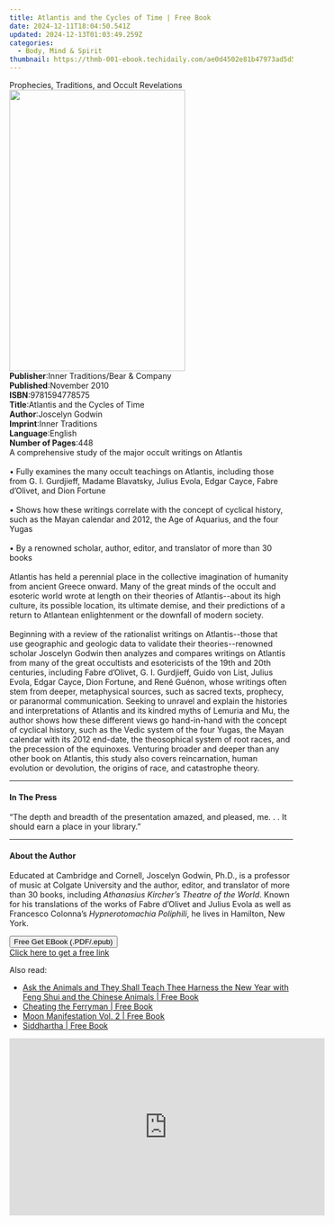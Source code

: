 ```yaml
---
title: Atlantis and the Cycles of Time | Free Book
date: 2024-12-11T18:04:50.541Z
updated: 2024-12-13T01:03:49.259Z
categories:
  - Body, Mind & Spirit
thumbnail: https://thmb-001-ebook.techidaily.com/ae0d4502e81b47973ad5d50591fa2d65eb26b534a78d3bb5bcb9521cd8e98b9d.jpg
---
```

<main id="book-container">
  <div class="flex flex-col">
    <div class="book-brief flex-1 py-6 px-4 sm:p-6 md:py-10 md:px-8">
      <!-- brief-->
      <div class="book-brief-main">
        Prophecies, Traditions, and Occult Revelations
      </div>
    </div>
    <div
      class="book-meta-info flex-1 grid gap-4 col-start-1 col-end-3 row-start-1 sm:mb-6 sm:grid-cols-4 lg:gap-6 lg:col-start-2 lg:row-end-6 lg:row-span-6 lg:mb-0"
    >
      <div
        class="book-meta-info-left place-content-center mt-4 p-4 text-sm leading-6 col-start-2 col-span-2 dark:text-slate-400"
      >
        <img
          class="w-full h-500 object-cover rounded-lg sm:h-255 sm:col-span-2 lg:col-span-full"
          src="https://img-001-ebook.techidaily.com/7766d7871c8f5811b8a45aeaf11ea25de413d04b52a5b81a13745c67a29ba610.jpg"
          alt=""
          width="312"
          height="500"
        />
      </div>
      <div
        class="book-meta-info-right mt-2 col-start-1 row-start-2 col-span-3 self-center"
      >
        <!-- meta data  -->
        <div class="flex flex-col px-4 md:px-8">
          <div class="flex-1">
            <strong>Publisher</strong>:<span class="px-2"
              >Inner Traditions/Bear &amp; Company</span
            >
          </div>
          <div class="flex-1">
            <strong>Published</strong>:<span class="px-2">November 2010</span>
          </div>
          <div class="flex-1">
            <strong>ISBN</strong>:<span class="px-2">9781594778575</span>
          </div>
          <div class="flex-1">
            <strong>Title</strong>:<span class="px-2"
              >Atlantis and the Cycles of Time</span
            >
          </div>
          <div class="flex-1">
            <strong>Author</strong>:<span class="px-2">Joscelyn Godwin</span>
          </div>
          <div class="flex-1">
            <strong>Imprint</strong>:<span class="px-2">Inner Traditions</span>
          </div>
          <div class="flex-1">
            <strong>Language</strong>:<span class="px-2">English</span>
          </div>
          <div class="flex-1">
            <strong>Number of Pages</strong>:<span class="px-2">448</span>
          </div>
        </div>
      </div>
    </div>
    <div class="book-description flex-1 py-6 px-4 sm:p-6 md:py-10 md:px-8">
      <div class="book-description-main">
        <div accordion-content="" id="description">
          A comprehensive study of the major occult writings on Atlantis <br />
          <br />• Fully examines the many occult teachings on Atlantis,
          including those from G. I. Gurdjieff, Madame Blavatsky, Julius Evola,
          Edgar Cayce, Fabre d’Olivet, and Dion Fortune <br />
          <br />• Shows how these writings correlate with the concept of
          cyclical history, such as the Mayan calendar and 2012, the Age of
          Aquarius, and the four Yugas <br />
          <br />• By a renowned scholar, author, editor, and translator of more
          than 30 books <br />
          <br />Atlantis has held a perennial place in the collective
          imagination of humanity from ancient Greece onward. Many of the great
          minds of the occult and esoteric world wrote at length on their
          theories of Atlantis--about its high culture, its possible location,
          its ultimate demise, and their predictions of a return to Atlantean
          enlightenment or the downfall of modern society. <br />
          <br />Beginning with a review of the rationalist writings on
          Atlantis--those that use geographic and geologic data to validate
          their theories--renowned scholar Joscelyn Godwin then analyzes and
          compares writings on Atlantis from many of the great occultists and
          esotericists of the 19th and 20th centuries, including Fabre d’Olivet,
          G. I. Gurdjieff, Guido von List, Julius Evola, Edgar Cayce, Dion
          Fortune, and René Guénon, whose writings often stem from deeper,
          metaphysical sources, such as sacred texts, prophecy, or paranormal
          communication. Seeking to unravel and explain the histories and
          interpretations of Atlantis and its kindred myths of Lemuria and Mu,
          the author shows how these different views go hand-in-hand with the
          concept of cyclical history, such as the Vedic system of the four
          Yugas, the Mayan calendar with its 2012 end-date, the theosophical
          system of root races, and the precession of the equinoxes. Venturing
          broader and deeper than any other book on Atlantis, this study also
          covers reincarnation, human evolution or devolution, the origins of
          race, and catastrophe theory.
        </div>
        <div class="accordion-fader"></div>
      </div>
    </div>
    <div class="book-excerpts flex-1 py-6 px-4 sm:p-6 md:py-10 md:px-8">
      <!-- excerpts-->
      <div class="book-excerpts-main">
        <hr />
        <h4 class="placeholder placeholder-heading">
          <span>In The Press</span>
        </h4>
        <p>
          “The depth and breadth of the presentation amazed, and pleased, me. .
          . It should earn a place in your library.”
        </p>
      </div>
    </div>
    <div class="book-about-author flex-1 py-6 px-4 sm:p-6 md:py-10 md:px-8">
      <!-- about author-->
      <div class="book-main-author-main">
        <hr />
        <h4 class="placeholder placeholder-heading">
          <span>About the Author</span>
        </h4>
        <p>
          Educated at Cambridge and Cornell, Joscelyn Godwin, Ph.D., is a
          professor of music at Colgate University and the author, editor, and
          translator of more than 30 books, including
          <i>Athanasius Kircher’s Theatre of the World</i>. Known for his
          translations of the works of Fabre d’Olivet and Julius Evola as well
          as Francesco Colonna’s <i>Hypnerotomachia Poliphili</i>, he lives in
          Hamilton, New York.
        </p>
      </div>
    </div>
    <div class="book-free-get flex-1 py-6 px-4 sm:p-6 md:py-10 md:px-8">
      <button
        id="btn-free-get"
        class="bg-blue-500 hover:bg-blue-700 text-white font-bold py-2 px-4 rounded"
      >
        Free Get EBook (.PDF/.epub)
      </button>
      <div id="countdown-display" class="px-2 text-lg mt-2"></div>
      <a
        id="free-link"
        class="hidden bg-blue-500 hover:bg-blue-700 text-white font-bold py-2 px-4 rounded"
        href="https://www.ebooks.com/en-us/book/95782177/atlantis-and-the-cycles-of-time/joscelyn-godwin/"
        target="_blank"
        >Click here to get a free link</a
      >
    </div>
    <script>
      let countdownTime = 0;
      let countdownInterval = null;
      document
        .getElementById('btn-free-get')
        .addEventListener('click', startCountdown);
      function startCountdown() {
        countdownTime = new Date().getTime() + 60000 * 3;
        countdownInterval = setInterval(updateCountdown, 1000);
        document.getElementById('btn-free-get').disabled = true;
        document
          .getElementById('btn-free-get')
          .classList.add('bg-gray-500', 'cursor-not-allowed');
      }
      function updateCountdown() {
        let currentTime = new Date().getTime();
        let timeLeft = countdownTime - currentTime;
        let secondsLeft = Math.floor(timeLeft / 1000);
        document.getElementById('countdown-display').innerHTML =
          `Remaining time: ${secondsLeft} seconds.`;
        if (secondsLeft <= 0) {
          clearInterval(countdownInterval);
          document.getElementById('btn-free-get').classList.add('hidden');
          document.getElementById('free-link').classList.remove('hidden');
          document.getElementById('countdown-display').innerHTML = '';
        }
      }
    </script>
  </div>
</main>

<ins class="adsbygoogle"
      style="display:block"
      data-ad-client="ca-pub-7571918770474297"
      data-ad-slot="8358498916"
      data-ad-format="auto"
      data-full-width-responsive="true"></ins>
    

<span class="atpl-alsoreadstyle">Also read:</span>
<div><ul>
<li><a href="https://novels-ebooks.techidaily.com/210500036-9780960075768-ask-the-animals-and-they-shall-teach-thee-harness-the-new-year-with-feng-shui-and-the-chinese-animals/"><u>Ask the Animals and They Shall Teach Thee Harness the New Year with Feng Shui and the Chinese Animals | Free Book</u></a></li>
<li><a href="https://novels-ebooks.techidaily.com/210500002-9781398818064-cheating-the-ferryman/"><u>Cheating the Ferryman | Free Book</u></a></li>
<li><a href="https://novels-ebooks.techidaily.com/210500168-9788983836328-moon-manifestation-vol-2/"><u>Moon Manifestation Vol. 2 | Free Book</u></a></li>
<li><a href="https://novels-ebooks.techidaily.com/210500238-9781774816899-siddhartha/"><u>Siddhartha | Free Book</u></a></li>
</ul></div>

<!-- affiliate ads begin -->
<iframe width="560" height="315" src="https://www.youtube.com/embed/cDNwgyE0nbY?si=3k_WBhpIw3WudJot" title="YouTube video player" frameborder="0" allow="accelerometer; autoplay; clipboard-write; encrypted-media; gyroscope; picture-in-picture; web-share" referrerpolicy="strict-origin-when-cross-origin" allowfullscreen></iframe>
<!-- affiliate ads end -->

